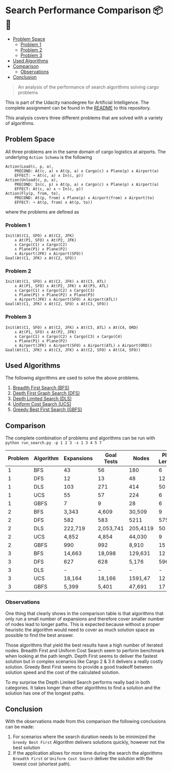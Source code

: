 # Search Performance Comparison 📦🛫

<!-- TOC depthFrom:2 -->

- [Problem Space](#problem-space)
	- [Problem 1](#problem-1)
	- [Problem 2](#problem-2)
	- [Problem 3](#problem-3)
- [Used Algorithms](#used-algorithms)
- [Comparison](#comparison)
	- [Observations](#observations)
- [Conclusion](#conclusion)

<!-- /TOC -->

> An analysis of the performance of search algorithms solving cargo problems

This is part of the Udacity nanodegree for Artificial Intelligence. The complete assignment can be found in the [README](.README.md) to this repository.

This analysis covers three different problems that are solved with a variety of algorithms.

## Problem Space

All three problems are in the same domain of cargo logistics at airports. The underlying `Action Schema` is the following

```
Action(Load(c, p, a),
	PRECOND: At(c, a) ∧ At(p, a) ∧ Cargo(c) ∧ Plane(p) ∧ Airport(a)
	EFFECT: ¬ At(c, a) ∧ In(c, p))
Action(Unload(c, p, a),
	PRECOND: In(c, p) ∧ At(p, a) ∧ Cargo(c) ∧ Plane(p) ∧ Airport(a)
	EFFECT: At(c, a) ∧ ¬ In(c, p))
Action(Fly(p, from, to),
	PRECOND: At(p, from) ∧ Plane(p) ∧ Airport(from) ∧ Airport(to)
	EFFECT: ¬ At(p, from) ∧ At(p, to))
```

where the problems are defined as

### Problem 1

```
Init(At(C1, SFO) ∧ At(C2, JFK) 
	∧ At(P1, SFO) ∧ At(P2, JFK) 
	∧ Cargo(C1) ∧ Cargo(C2) 
	∧ Plane(P1) ∧ Plane(P2)
	∧ Airport(JFK) ∧ Airport(SFO))
Goal(At(C1, JFK) ∧ At(C2, SFO))
````

### Problem 2

````
Init(At(C1, SFO) ∧ At(C2, JFK) ∧ At(C3, ATL) 
	∧ At(P1, SFO) ∧ At(P2, JFK) ∧ At(P3, ATL) 
	∧ Cargo(C1) ∧ Cargo(C2) ∧ Cargo(C3)
	∧ Plane(P1) ∧ Plane(P2) ∧ Plane(P3)
	∧ Airport(JFK) ∧ Airport(SFO) ∧ Airport(ATL))
Goal(At(C1, JFK) ∧ At(C2, SFO) ∧ At(C3, SFO))
````

### Problem 3

```
Init(At(C1, SFO) ∧ At(C2, JFK) ∧ At(C3, ATL) ∧ At(C4, ORD) 
	∧ At(P1, SFO) ∧ At(P2, JFK) 
	∧ Cargo(C1) ∧ Cargo(C2) ∧ Cargo(C3) ∧ Cargo(C4)
	∧ Plane(P1) ∧ Plane(P2)
	∧ Airport(JFK) ∧ Airport(SFO) ∧ Airport(ATL) ∧ Airport(ORD))
Goal(At(C1, JFK) ∧ At(C3, JFK) ∧ At(C2, SFO) ∧ At(C4, SFO))
```

## Used Algorithms

The following algorithms are used to solve the above problems.

1. [Breadth First Search (BFS)](https://en.wikipedia.org/wiki/Breadth-first_search)
1. [Depth First Graph Search (DFS)](https://en.wikipedia.org/wiki/Depth-first_search)
1. [Depth Limited Search (DLS)](https://en.wikipedia.org/wiki/Iterative_deepening_depth-first_search)
1. [Uniform Cost Search (UCS)](https://en.wikipedia.org/wiki/Dijkstra%27s_algorithm)
1. [Greedy Best First Search (GBFS)](https://en.wikipedia.org/wiki/Best-first_search)

## Comparison

The complete combination of problems and algorithms can be run with `python run_search.py -p 1 2 3 -s 1 3 4 5 7`

| Problem | Algorithm | Expansions | Goal Tests | Nodes | Plan Length | Duration [s] |
|---------|-----------|------------|------------|-------|-------------|----------|
| 1       | BFS       |     43     |     56     |  180  |   6         |     0.03 |
| 1       | DFS       |     12     |      13    |  48   |      12     |    0.01  |
| 1       | DLS       |       103  |    271     |  414  |     50      |  0.1     |
| 1       | UCS       |    55      |    57      |  224  |     6       |    0.05  |
| 1       | GBFS      |      7     |      9     |   28  |     6       |   0.01   |
| 2       | BFS       |    3,343    |   4,609     |30,509  |    9        |  9.8     |
| 2       | DFS       |     582    |   583      | 5211  |     575     |  3.7     |
| 2       | DLS       |     222,719 | 2,053,741    |205,4119|     50      | 1,039.2   |
| 2       | UCS       |   4,852     |   4,854     | 44,030 |     9       |   14.0   |
| 2       | GBFS      |    990     |    992     | 8,910  |     15      |   2.8    |
| 3       | BFS       | 14,663      |    18,098   | 129,631|    12       |  50.0    |
| 3       | DFS       |    627     |   628      | 5,176  |    596      |    3.8   |
| 3       | DLS       |  -         |       -    |   -   |      -      |   >3,600  |
| 3       | UCS       |   18,164    |   18,166    | 1591,47|     12      |   60.4   |
| 3       | GBFS      |    5,399    |   5,401     | 47,691 |      17     |   17.8   |

### Observations

One thing that clearly shows in the comparison table is that algorithms that only run a small number of expansions and therefore cover smaller number of nodes lead to longer paths. This is expected because without a proper heuristic the algorithm would need to cover as much solution space as possible to find the best answer.

Those algorithms that yield the best results have a high number of iterated nodes. Breadth First and Uniform Cost Search seem to perform benchmark when looking at the path length. Depth First seems to deliver the fastest solution but in complex scenarios like Cargo 2 & 3 it delivers a really costly solution. Greedy Best First seems to provide a good tradeoff between solution speed and the cost of the calculated solution.

To my surprise the Depth Limited Search performs really bad in both categories. It takes longer than other algorithms to find a solution and the solution has one of the longest paths.

## Conclusion

With the observations made from this comparison the following conclusions can be made:

1. For scenarios where the search duration needs to be minimized the `Greedy Best First` Algorithm delivers solutions quickly, however not the best solution
2. If the application allows for more time during the search the algorithms `Breadth First` or `Uniform Cost Search` deliver the solution with the lowest cost (shortest path).